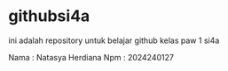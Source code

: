 # githubsi4a
ini adalah repository untuk belajar github kelas paw 1 si4a

Nama : Natasya Herdiana
Npm : 2024240127

